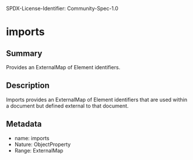 SPDX-License-Identifier: Community-Spec-1.0

# imports

## Summary

Provides an ExternalMap of Element identifiers.

## Description

Imports provides an ExternalMap of Element identifiers that are used within a document
but defined external to that document.

## Metadata

- name: imports
- Nature: ObjectProperty
- Range: ExternalMap

